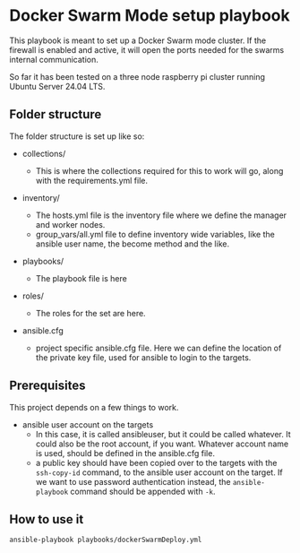 # Docker Swarm Mode setup playbook
This playbook is meant to set up a Docker Swarm mode cluster.
If the firewall is enabled and active, it will open the ports needed for the swarms internal communication.

So far it has been tested on a three node raspberry pi cluster running Ubuntu Server 24.04 LTS.

## Folder structure

The folder structure is set up like so:

- collections/
    - This is where the collections required for this to work will go, along with the requirements.yml file.

- inventory/
    - The hosts.yml file is the inventory file where we define the manager and worker nodes.
    - group_vars/all.yml file to define inventory wide variables, like the ansible user name, the become method and the like.

- playbooks/
    - The playbook file is here

- roles/
    - The roles for the set are here.

- ansible.cfg
    - project specific ansible.cfg file. Here we can define the location of the private key file, used for ansible to login to the targets.

## Prerequisites
This project depends on a few things to work.

- ansible user account on the targets
    - In this case, it is called ansibleuser, but it could be called whatever. It could also be the root account, if you want. Whatever account name is used, should be defined in the ansible.cfg file.
    - a public key should have been copied over to the targets with the `ssh-copy-id` command, to the ansible user account on the target. If we want to use password authentication instead, the `ansible-playbook` command should be appended with `-k`.

## How to use it

```bash
ansible-playbook playbooks/dockerSwarmDeploy.yml
```

